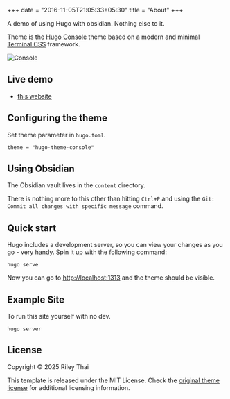 +++
date = "2016-11-05T21:05:33+05:30"
title = "About"
+++

A demo of using Hugo with obsidian. Nothing else to it.

Theme is the [Hugo Console](https://github.com/mrmierzejewski/hugo-theme-console) theme based on a modern and minimal [Terminal CSS](https://terminalcss.xyz/) framework. 

![Console](https://github.com/mrmierzejewski/hugo-theme-console/blob/master/images/preview.png?raw=true)

## Live demo

* [this website](https://rileythai.github.io/hugo-obsidian-template/about/)

## Configuring the theme

Set theme parameter in `hugo.toml`.
```
theme = "hugo-theme-console"
```

## Using Obsidian

The Obsidian vault lives in the `content` directory. 

There is nothing more to this other than hitting `Ctrl+P` and using the `Git: Commit all changes with specific message` command.

## Quick start

Hugo includes a development server, so you can view your changes as you go - very handy. Spin it up with the following command:

```
hugo serve
```

Now you can go to [http://localhost:1313](http://localhost:1313) and the theme should be visible.

## Example Site

To run this site yourself with no dev.

```
hugo server
```

## License

Copyright © 2025 Riley Thai

This template is released under the MIT License. Check the [original theme license](https://github.com/panr/hugo-theme-terminal/blob/master/LICENSE.md) for additional licensing information.
